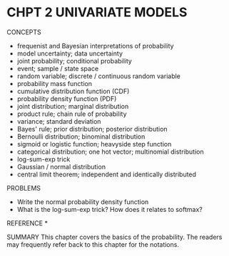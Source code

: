 # CHPT 2 UNIVARIATE MODELS


CONCEPTS
* frequenist and Bayesian interpretations of probability
* model uncertainty; data uncertainty
* joint probability; conditional probability
* event; sample / state space
* random variable; discrete / continuous random variable
* probability mass function
* cumulative distribution function (CDF)
* probability density function (PDF)
* joint distribution; marginal distribution
* product rule; chain rule of probability
* variance; standard deviation
* Bayes' rule; prior distribution; posterior distribution
* Bernoulli distribution; binominal distribution
* sigmoid or logistic function; heavyside step function
* categorical distribution; one hot vector; multinomial distribution
* log-sum-exp trick
* Gaussian / normal distribution
* central limit theorem; independent and identically distributed


PROBLEMS
* Write the normal probability density function
* What is the log-sum-exp trick? How does it relates to softmax?


REFERENCE
* 


SUMMARY
This chapter covers the basics of the probability. The readers may 
frequently refer back to this chapter for the notations.

